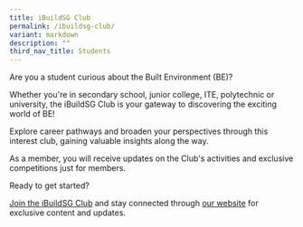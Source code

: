 ```yaml
---
title: iBuildSG Club
permalink: /ibuildsg-club/
variant: markdown
description: ""
third_nav_title: Students
---
```

<p>Are you a student curious about the Built Environment (BE)?</p>

<p>Whether you're in secondary school, junior college, ITE, polytechnic or
university, the iBuildSG Club is your gateway to discovering the exciting
world of BE!</p>

<p>Explore career pathways and broaden your perspectives through this interest club, gaining valuable insights along the way.</p>

<p>As a member, you will receive updates on the Club's activities and exclusive competitions just for members.</p>

<p>Ready to get started?</p>

<p><a href="https://form.gov.sg/5f113808dba1d90011ca8ff3">Join the iBuildSG Club</a> and stay connected through <a href="/ibuildsg-club/home/">our website</a> for exclusive content and updates.</p>


